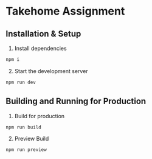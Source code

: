 # Takehome Assignment

## Installation & Setup

1. Install dependencies

```bash
npm i
```

2. Start the development server

```bash
npm run dev
```

## Building and Running for Production

1. Build for production

```bash
npm run build
```

2. Preview Build

```bash
npm run preview
```
